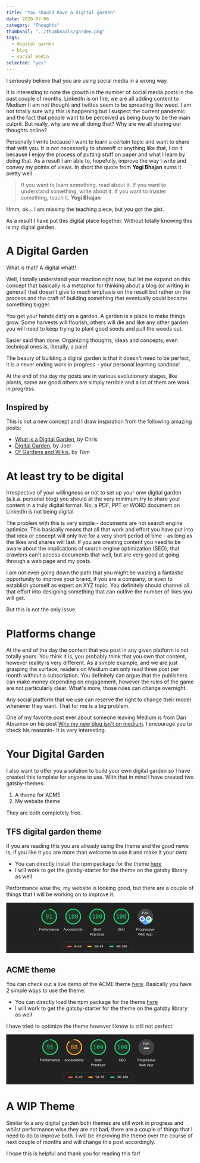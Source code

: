 ```yaml
---
title: "You should have a digital garden"
date: 2020-07-06
category: "Thoughts"
thumbnail: "../thumbnails/garden.png"
tags:
  - digital garden
  - blog
  - social media
selected: "yes"
---
```


I seriously believe that you are using social media in a wrong way.

It is interesting to note the growth in the number of social media posts in the past couple of months. LinkedIn is on fire, we are all adding content to Medium (I am not though) and twittes seem to be spreading like weed. I am not totally sure why this is happening but I suspect the current pandemic and the fact that people want to be perceived as being busy to be the main culprit. But really, why are we all doing that? Why are we all sharing our thoughts online? 

Personally I write because I want to learn a certain topic and want to share that with you. It is not necessarily to showoff or anything like that, I do it because I enjoy the process of putting stuff on paper and what I learn by doing that. As a result I am able to, hopefully, improve the way I write and convey my points of views. In short the quote from **Yogi Bhajan** sums it pretty well

> If you want to learn something, read about it. If you want to understand something, write about it. If you want to master something, teach it.
> **Yogi Bhajan** 

Hmm, ok... I am missing the teaching piece, but you got the gist.

As a result I have put this digital place together. Without totally knowing this is my digital garden.   

# A Digital Garden

What is that? A digital what!! 

Well, I totally understand your reaction right now, but let me expand on this concept that basically is a metaphor for thinking about a blog (or writing in general) that doesn't give to much emphasis on the result but rather on the process and the craft of building something that eventually could became something bigger.   

You get your hands dirty on a garden. A garden is a place to make things grow. Some harvests will flourish, others will die and like any other garden you will need to keep trying to plant good seeds and pull the weeds out. 

Easier said than done. Organizing thoughts, ideas and concepts, even technical ones is, literally, a pain! 

The beauty of building a digital garden is that it doesn't need to be perfect, it is a never ending work in progress - your personal learning sandbox! 

At the end of the day my posts are in various evolutionary stages, like plants, same are good others are simply terrible and a lot of them are work in progress.   

## Inspired by

This is not a new concept and I draw inspiration from the following amazing posts: 

- [What is a Digital Garden](https://www.christopherbiscardi.com/what-is-a-digital-garden), by Chris 
- [Digital Garden](https://joelhooks.com/digital-garden), by Joel
- [Of Gardens and Wikis](https://tomcritchlow.com/2018/10/10/of-gardens-and-wikis/), by Tom


# At least try to be digital 

Irrespective of your willingness or not to set up your onw digital garden (a.k.a. personal blog) you should at the very minimum try to share your content in a truly digital format. No, a PDF, PPT or WORD document on LinkedIn is not being digital. 

The problem with this is very simple - documents are not search engine optimize. This basically means that all that work and effort you have put into that idea or concept will only live for a very short period of time - as long as the likes and shares will last. If you are creating content you need to be aware about the implications of search engine optimization (SEO), that crawlers can't access documents that well, but are very good at going through a web page and my posts.  

I am not even going down the path that you might be wasting a fantastic opportunity to improve your brand, if you are a company, or even to establish yourself as expert on XYZ topic. You definitely should channel all that effort into designing something that can outlive the number of likes you will get. 

But this is not the only issue.

# Platforms change

At the end of the day the content that you post in any given platform is not totally yours. You think it is, you probably think that you own that content, however reality is very different. As a simple example, and we are just grasping the surface, readers on Medium can only read three post per month without a subscription. You definitely can argue that the publishers can make money depending on engagement, however the rules of the game are not particularly clear. What's more, those rules can change overnight.  

Any social platform that we use can reserve the right to change their model whenever they want. That for me is a big problem. 

One of my favorite post ever about someone leaving Medium is from Dan Abramov on his post [Why my new blog isn't on medium](https://medium.com/@dan_abramov/why-my-new-blog-isnt-on-medium-3b280282fbae). I encourage you to check his reasonin- It is very interesting.  

# Your Digital Garden

I also want to offer you a solution to build your own digital garden so I have created this template for anyone to use. With that in mind I have created two gatsby-themes: 

1. A theme for ACME 
2. My website theme

They are both completely free. 

## TFS digital garden theme

If you are reading this you are already using the theme and the good news is, if you like it you are more than welcome to use it and make it your own: 

- You can directly install the npm package for the theme [here](https://www.npmjs.com/package/gatsby-theme-tfs)
- I will work to get the gatsby-starter for the theme on the gatsby library as well 

Performance wise the, my website is looking good, but there are a couple of things that I will be working on to improve it.

![tfs digital garden performance](../images/TFSDigitalGardenPerformance.png)


## ACME theme

You can check out a live demo of the ACME theme [here](https://gatsby-tfs-acme-starter.netlify.app/). Basically you have 2 simple ways to use the theme:

- You can directly load the npm package for the theme [here](https://www.npmjs.com/package/gatsby-theme-acmeblog)
- I will work to get the gatsby-starter for the theme on the gatsby library as well 

I have tried to optimize the theme however I know is still not perfect.

![acme digital garden performance](../images/amceDigitalGardenPerformance.png)


# A WIP Theme 

Similar to a any digital garden both themes are still work in progress and whilst performance wise they are not bad, there are a couple of things that I need to do to improve both. I will be improving the theme over the course of next couple of months and will change this post accordingly. 

I hope this is helpful and thank you for reading this far!
 



